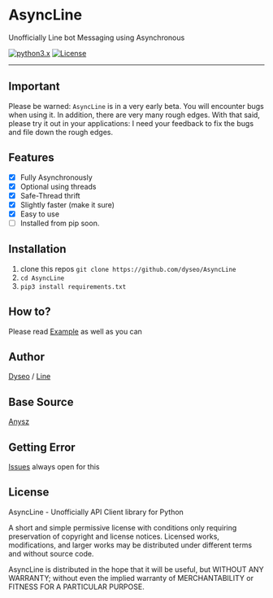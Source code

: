 # AsyncLine
Unofficially Line bot Messaging using Asynchronous

[![python3.x](https://img.shields.io/badge/3.6%20%7C%203.7-blue.svg?&logo=python&label=Python)](https://www.python.org/downloads/release/python-372/) [![License](https://img.shields.io/github/license/dyseo/A.svg)](https://opensource.org/licenses/MIT)
___

## Important
Please be warned: `AsyncLine` is in a very early beta. You will encounter bugs when using it. In addition, there are very many rough edges. With that said, please try it out in your applications: I need your feedback to fix the bugs and file down the rough edges.

## Features
-  [x] Fully Asynchronously
-  [x] Optional using threads
-  [x] Safe-Thread thrift
-  [x] Slightly faster (make it sure)
-  [x] Easy to use
-  [ ] Installed from pip soon.

## Installation
1. clone this repos `git clone https://github.com/dyseo/AsyncLine`
2. `cd AsyncLine`
3. `pip3 install requirements.txt`

## How to?
Please read [Example](example) as well as you can

## Author
[Dyseo](https://github.com/dyseo) / [Line](https://line.me/ti/p/~line.bngsad)

## Base Source
[Anysz](https://github.com/anysz)


## Getting Error
[Issues](https://github.com/dyseo/AsyncLine/issues) always open for this


## License
AsyncLine - Unofficially API Client library for Python

A short and simple permissive license with conditions only requiring preservation of copyright and license notices. Licensed works, modifications, and larger works may be distributed under different terms and without source code.

AsyncLine is distributed in the hope that it will be useful,
but WITHOUT ANY WARRANTY; without even the implied warranty of
MERCHANTABILITY or FITNESS FOR A PARTICULAR PURPOSE. 
